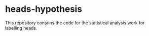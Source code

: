# heads-hypothesis
This repository contains the code for the statistical analysis work for labelling heads.

